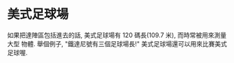 # 美式足球場

如果把達陣區包括進去的話, 美式足球場有 120 碼長(109.7 米), 而時常被用來測量大型
物體. 舉個例子, "鐵達尼號有三個足球場長!" 美式足球場還可以用來比賽美式足球喔.
